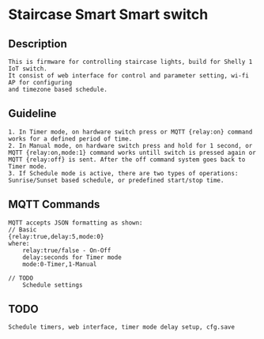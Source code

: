 # Staircase Smart Smart switch

## Description

    This is firmware for controlling staircase lights, build for Shelly 1 IoT switch.  
    It consist of web interface for control and parameter setting, wi-fi AP for configuring  
    and timezone based schedule.

## Guideline

    1. In Timer mode, on hardware switch press or MQTT {relay:on} command works for a defined period of time.
    2. In Manual mode, on hardware switch press and hold for 1 second, or MQTT {relay:on,mode:1} command works untill switch is pressed again or MQTT {relay:off} is sent. After the off command system goes back to Timer mode.
    3. If Schedule mode is active, there are two types of operations: Sunrise/Sunset based schedule, or predefined start/stop time.
 
## MQTT Commands

    MQTT accepts JSON formatting as shown:
    // Basic
    {relay:true,delay:5,mode:0}
    where:
        relay:true/false - On-Off
        delay:seconds for Timer mode
        mode:0-Timer,1-Manual

    // TODO
        Schedule settings

## TODO
    
    Schedule timers, web interface, timer mode delay setup, cfg.save